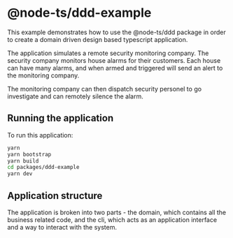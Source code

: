 # @node-ts/ddd-example

This example demonstrates how to use the @node-ts/ddd package in order to create a domain driven design based typescript application.

The application simulates a remote security monitoring company. The security company monitors house alarms for their customers. Each house can have many alarms, and when armed and triggered will send an alert to the monitoring company. 

The monitoring company can then dispatch security personel to go investigate and can remotely silence the alarm.

## Running the application

To run this application:

```bash
yarn
yarn bootstrap
yarn build
cd packages/ddd-example
yarn dev
```

## Application structure

The application is broken into two parts - the domain, which contains all the business related code, and the cli, which acts as an application interface and a way to interact with the system.
